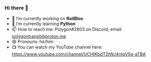 ### Hi there 👋

- 🔭 I’m currently working on **RailBlox**
- 🌱 I’m currently learning **Python**
- 📫 How to reach me: Polygon#2803 on Discord, email: [polygontransit@proton.me](mailto://polygontransit@proton.me)
- 😄 Pronouns: he/him
- 📺 You can watch my YouTube channel here: https://www.youtube.com/channel/UCHIKbdT2tWJ4nlqV5g-aTBA
